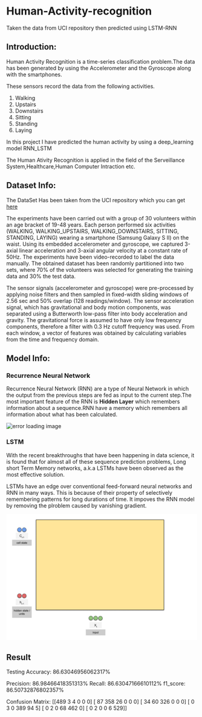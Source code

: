 # Human-Activity-recognition
<p>Taken the data from UCI repository then predicted using LSTM-RNN</p>
<h2>Introduction:</h2>
<p>Human Activity Recognition is a time-series classification problem.The data has been generated by using the Accelerometer and the Gyroscope along with the smartphones.</p>
<p>These sensors record the data from the following activities.</p>
<ol>
  <li>Walking</li>
  <li>Upstairs</li>
  <li>Downstairs</li>
  <li>Sitting</li>
  <li>Standing</li>
  <li>Laying</li>
</ol>
<p>In this project I have predicted the human activity by using a deep_learning model RNN_LSTM</p>
<p>The Human Ativity Recognition is applied in the field of the  Serveillance System,Healthcare,Human Computer Intraction etc.</p>
<h2> Dataset Info:</h2>
<p>The DataSet Has been taken from the UCI repository which you can get <a href="https://archive.ics.uci.edu/ml/datasets/human+activity+recognition+using+smartphones">here </a></p>
<p>The experiments have been carried out with a group of 30 volunteers within an age bracket of 19-48 years. Each person performed six activities (WALKING, WALKING_UPSTAIRS, WALKING_DOWNSTAIRS, SITTING, STANDING, LAYING) wearing a smartphone (Samsung Galaxy S II) on the waist. Using its embedded accelerometer and gyroscope, we captured 3-axial linear acceleration and 3-axial angular velocity at a constant rate of 50Hz. The experiments have been video-recorded to label the data manually. The obtained dataset has been randomly partitioned into two sets, where 70% of the volunteers was selected for generating the training data and 30% the test data.

The sensor signals (accelerometer and gyroscope) were pre-processed by applying noise filters and then sampled in fixed-width sliding windows of 2.56 sec and 50% overlap (128 readings/window). The sensor acceleration signal, which has gravitational and body motion components, was separated using a Butterworth low-pass filter into body acceleration and gravity. The gravitational force is assumed to have only low frequency components, therefore a filter with 0.3 Hz cutoff frequency was used. From each window, a vector of features was obtained by calculating variables from the time and frequency domain.</p>
<h2>Model Info:</h2>
<h3>Recurrence Neural Network</h3>
<p>Recurrence Neural Network (RNN) are a type of Neural Network in which the output from the previous steps are fed as input to the current step.The most important feature of the RNN is  <strong>Hidden Layer</strong> which remembers information about a sequence.RNN have a memory which remembers all information about what has been calculated.</p>
  <img src="working-of-rnn-in-tensorflow3.png" alt="error loading image">
<h3>LSTM</h3>
<p>With the recent breakthroughs that have been happening in data science, it is found that for almost all of these sequence prediction problems, Long short Term Memory networks, a.k.a LSTMs have been observed as the most effective solution.</p>

<p>LSTMs have an edge over conventional feed-forward neural networks and RNN in many ways. This is because of their property of selectively remembering patterns for long durations of time. It impoves the RNN model by removing the plroblem caused by vanishing gradient.</p>

 <img src="Images/lstm.gif" alt="error loading image">

<h2>Result</h2>
Testing Accuracy: 86.63046956062317%

Precision: 86.98466418351313%
Recall: 86.63047166610112%
f1_score: 86.50732876802357%

Confusion Matrix:
[[489   3   4   0   0   0]
 [ 87 358  26   0   0   0]
 [ 34  60 326   0   0   0]
 [  0   3   0 389  94   5]
 [  0   2   0  68 462   0]
 [  0   2   0   0   6 529]]
 
 
